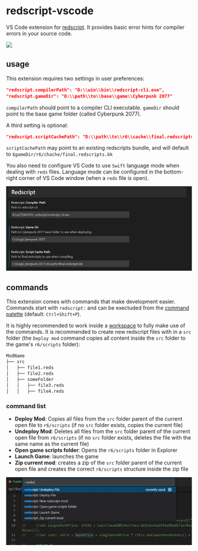 # redscript-vscode
VS Code extension for [redscript](https://github.com/jac3km4/redscript). It provides basic error hints for compiler errors in your source code.

<img src="https://i.imgur.com/3mR6BjS.png"/>

## usage
This extension requires two settings in user preferences:
```json
"redscript.compilerPath": "D:\\win\\bin\\redscript-cli.exe",
"redscript.gameDir": "D:\\path\\to\\base\\game\\Cyberpunk 2077"
```
`compilerPath` should point to a compiler CLI executable.
`gameDir` should point to the base game folder (called Cyberpunk 2077).

A third setting is optional:
```json
"redscript.scriptCachePath": "D:\\path\\to\\r6\\cache\\final.redscripts.bk"
```
`scriptCachePath` may point to an existing redscripts bundle, and will default to `$gameDir/r6/chache/final.redscripts.bk`

You also need to configure VS Code to use `Swift` language mode when dealing with `reds` files. Language mode can be configured in the bottom-right corner of VS Code window (when a `reds` file is open).

![settings](./_assets/settings.jpg)

## commands
This extension comes with commands that make development easier. Commands start with `redscript:` and can be exectuded from the [command palette](https://code.visualstudio.com/docs/getstarted/userinterface#_command-palette) (default: `Ctrl+Shift+P`). 

It is highly recommended to work inside a [workspace](https://code.visualstudio.com/docs/editor/workspaces) to fully make use of the commands. 
It is recommended to create new redscript files with in a `src` folder (the `Deploy mod` command copies all content inside the `src` folder to the game's `r6/scripts` folder):
```
ModName
├── src
│   ├── file1.reds
│   ├── file2.reds
│   ├── someFolder
│   │   ├── file3.reds
│   │   ├── file4.reds
```


### command list

- **Deploy Mod**: Copies all files from the `src` folder parent of the current open file to `r6/scripts` (if no `src` folder exists, copies the current file)
- **Undeploy Mod**: Deletes all files from the `src` folder parent of the current open file from `r6/scripts` (if no `src` folder exists, deletes the file with the same name as the current file)
- **Open game scripts folder**: Opens the `r6/scripts` folder in Explorer
- **Launch Game**: launches the game
- **Zip current mod**: creates a zip of the `src` folder parent of the current open file and creates the correct `r6/scripts` structure inside the zip file 

![settings](./_assets/commands.jpg)
